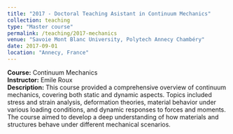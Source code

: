 ```yaml
---
title: "2017 - Doctoral Teaching Asistant in Continuum Mechanics"
collection: teaching
type: "Master course"
permalink: /teaching/2017-mechanics
venue: "Savoie Mont Blanc University, Polytech Annecy Chambéry"
date: 2017-09-01
location: "Annecy, France"
---
```


**Course:** Continuum Mechanics  
**Instructor:** Emile Roux  
**Description:** This course provided a comprehensive overview of continuum mechanics, covering both static and dynamic aspects. Topics included stress and strain analysis, deformation theories, material behavior under various loading conditions, and dynamic responses to forces and moments. The course aimed to develop a deep understanding of how materials and structures behave under different mechanical scenarios.